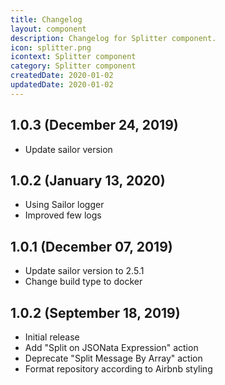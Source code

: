 ```yaml
---
title: Changelog
layout: component
description: Changelog for Splitter component.
icon: splitter.png
icontext: Splitter component
category: Splitter component
createdDate: 2020-01-02
updatedDate: 2020-01-02
---
```


## 1.0.3 (December 24, 2019)

* Update sailor version

## 1.0.2 (January 13, 2020)

* Using Sailor logger
* Improved few logs


## 1.0.1 (December 07, 2019)

* Update sailor version to 2.5.1
* Change build type to docker

## 1.0.2 (September 18, 2019)

* Initial release
* Add "Split on JSONata Expression" action
* Deprecate "Split Message By Array" action
* Format repository according to Airbnb styling
